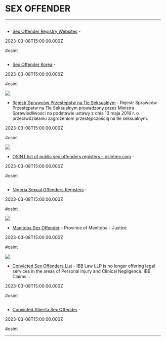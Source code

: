 # SEX OFFENDER

---

![]()

- [Sex Offender Registry Websites](https://www.fbi.gov/scams-and-safety/sex-offender-registry) - 

2023-03-08T15:00:00.000Z

#osint

![]()

- [Sex Offender Korea](https://www.sexoffender.go.kr/indexN.nsc) - 

2023-03-08T15:00:00.000Z

#osint

![](https://rdl.ink/render/https%3A%2F%2Frps.ms.gov.pl%2Fpl-PL%2FPublic%23%2Fhome)

- [Rejestr Sprawców Przestępstw na Tle Seksualnym](https://rps.ms.gov.pl/pl-PL/Public#/home) - Rejestr Sprawców Przestępstw na Tle Seksualnym prowadzony przez Ministra Sprawiedliwości na podstawie ustawy z dnia 13 maja 2016 r. o przeciwdziałaniu zagrożeniom przestępczością na tle seksualnym.

2023-03-08T15:00:00.000Z

#osint

![](https://rdl.ink/render/https%3A%2F%2Fwww.osintme.com%2Findex.php%2F2021%2F08%2F31%2Fosint-list-of-public-sex-offenders-registers)

- [OSINT list of public sex offenders registers – osintme.com](https://www.osintme.com/index.php/2021/08/31/osint-list-of-public-sex-offenders-registers) - 

2023-03-08T15:00:00.000Z

#osint

![]()

- [Nigeria Sexual Offenders Registers](https://nsod.naptip.gov.ng/view_cases.php) - 

2023-03-08T15:00:00.000Z

#osint

![](https://www.gov.mb.ca/templates/en/common/images/mb-logo.png)

- [Manitoba Sex Offender](https://www.gov.mb.ca/justice/commsafe/notification/index.html) - Province of Manitoba - Justice

2023-03-08T15:00:00.000Z

#osint

![](https://rdl.ink/render/https%3A%2F%2Fwww.ibbclaims.co.uk%2Fsite%2Fservices%2Fchild-abuse-and-trafficking%2Fconvicted-offenders)

- [Convicted Sex Offenders List](https://www.ibbclaims.co.uk/site/services/child-abuse-and-trafficking/convicted-offenders) - IBB Law LLP is no longer offering legal services in the areas of Personal Injury and Clinical Negligence. IBB Claims...

2023-03-08T15:00:00.000Z

#osint

![]()

- [Convicted Alberta Sex Offender](http://stoppedophiles.ca/convicted-AB.html) - 

2023-03-08T15:00:00.000Z

#osint

---

